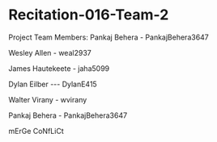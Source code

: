 # Recitation-016-Team-2

Project Team Members:
Pankaj Behera - PankajBehera3647

Wesley Allen - weal2937

James Hautekeete - jaha5099

Dylan Eilber --- DylanE415

Walter Virany - wvirany

Pankaj Behera - PankajBehera3647

mErGe CoNfLiCt
